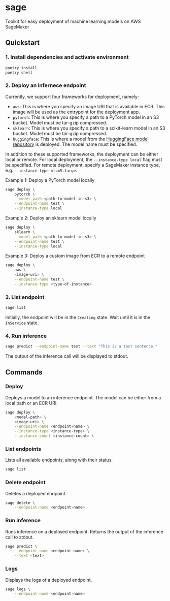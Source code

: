 # sage
Toolkit for easy deployment of machine learning models on AWS SageMaker

## Quickstart

### 1. Install dependencies and activate environment

```bash
poetry install
poetry shell
```

### 2. Deploy an infernece endpoint
Currently, we support four frameworks for deployment, namely:
- `aws`: This is where you specify an image URI that is available in ECR. This image will be used as the entrypoint for the deployment app.
- `pytorch`: This is where you specify a path to a PyTorch model in an S3 bucket. Model must be tar-gzip compressed.
- `sklearn`: This is where you specify a path to a scikit-learn model in an S3 bucket. Model must be tar-gzip compressed.
- `huggingface`: This is where a model from the [HuggingFace model repository](https://huggingface.co/models) is deployed. The model name must be specified.

In addition to these supported frameworks, the deployment can be either local or remote. For local deployment, the `--instance-type local` flag must be specified. For remote deployment, specify a SageMaker instance type, e.g. `--instance-type ml.m5.large`.

Example 1: Deploy a PyTorch model locally
```bash
sage deploy \
    pytorch \
    --model-path <path-to-model-in-s3> \
    --endpoint-name test \
    --instance-type local
```

Example 2: Deploy an sklearn model locally
```bash
sage deploy \
    sklearn \
    --model-path <path-to-model-in-s3> \
    --endpoint-name test \
    --instance-type local
```

Example 3: Deploy a custom image from ECR to a remote endpoint
```bash
sage deploy \
    aws \
    <image-uri> \
    --endpoint-name test \
    --instance-type <type-of-instance>
```

### 3. List endpoint

```bash
sage list
```

Initially, the endpoint will be in the `Creating` state. Wait until it is in the `InService` state.

### 4. Run inference

```bash
sage predict --endpoint-name test --text "This is a test sentence."
```

The output of the inference call will be displayed to stdout.


## Commands

### Deploy
Deploys a model to an inference endpoint. The model can be either from a local path or an ECR URI.


```bash
sage deploy \
    <model-path> \
    <image-uri> \
    --endpoint-name <endpoint-name> \
    --instance-type <instance-type> \
    --instance-count <instance-count> \
```

### List endpoints
Lists all available endpoints, along with their status.
```bash
sage list
```

### Delete endpoint
Deletes a deployed endpoint.
```bash
sage delete \
    --endpoint-name <endpoint-name>
```

### Run inference
Runs inference on a deployed endpoint. Returns the output of the inference call to stdout.

```bash
sage predict \
    --endpoint-name <endpoint-name> \
    --text <text>
```

### Logs
Displays the logs of a deployed endpoint.
```bash
sage logs \
    --endpoint-name <endpoint-name>
```

